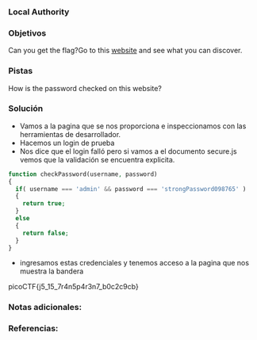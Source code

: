 ### Local Authority
### Objetivos 
Can you get the flag?Go to this [website](http://saturn.picoctf.net:49386/) and see what you can discover.

### Pistas
How is the password checked on this website?

### Solución 

- Vamos a la pagina que se nos proporciona e inspeccionamos con las herramientas de desarrollador.
- Hacemos un login de prueba
- Nos dice que el login falló pero si vamos a el documento secure.js vemos que la validación se encuentra explicita.
``` php
function checkPassword(username, password)
{
  if( username === 'admin' && password === 'strongPassword098765' )
  {
    return true;
  }
  else
  {
    return false;
  }
}
```

- ingresamos estas credenciales y tenemos acceso a la pagina que nos muestra la bandera

picoCTF{j5_15_7r4n5p4r3n7_b0c2c9cb}

### Notas adicionales:

### Referencias:
